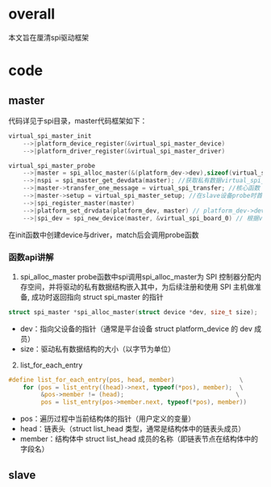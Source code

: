# overall
本文旨在厘清spi驱动框架

# code

## master
代码详见于spi目录，master代码框架如下：

```c
virtual_spi_master_init
    -->|platform_device_register(&virtual_spi_master_device)
    -->|platform_driver_register(&virtual_spi_master_driver)

virtual_spi_master_probe
    -->|master = spi_alloc_master(&(platform_dev->dev),sizeof(virtual_spi_master_info_t)); //分配master以及私有数据virtual_spi_master_info_t
    -->|nspi = spi_master_get_devdata(master); //获取私有数据virtual_spi_master_info_t
    -->|master->transfer_one_message = virtual_spi_transfer; //核心函数
    -->|master->setup = virtual_spi_master_setup; //在slave设备probe时首次调用，初始化通信参数，在传输时，若设备参数发生改变，也会调用setup函数
    -->|spi_register_master(master)
    -->|platform_set_drvdata(platform_dev, master) // platform_dev->dev->pri_data = master
    -->|spi_dev = spi_new_device(master, &virtual_spi_board_0) // 根据virtual_spi_board_0创建slave设备
```
在init函数中创建device与driver，match后会调用probe函数

### 函数api讲解

1. spi_alloc_master
probe函数中spi调用spi_alloc_master为 SPI 控制器分配内存空间，并将驱动的私有数据结构嵌入其中，为后续注册和使用 SPI 主机做准备, 成功时返回指向 struct spi_master 的指针
```c
struct spi_master *spi_alloc_master(struct device *dev, size_t size);

```
- dev：指向父设备的指针（通常是平台设备 struct platform_device 的 dev 成员）
- size：驱动私有数据结构的大小（以字节为单位）

2. list_for_each_entry

```c
#define list_for_each_entry(pos, head, member)                  \
    for (pos = list_entry((head)->next, typeof(*pos), member);  \
         &pos->member != (head);                               \
         pos = list_entry(pos->member.next, typeof(*pos), member))
```
- pos：遍历过程中当前结构体的指针（用户定义的变量）
- head：链表头（struct list_head 类型，通常是结构体中的链表头成员）
- member：结构体中 struct list_head 成员的名称（即链表节点在结构体中的字段名）

## slave
